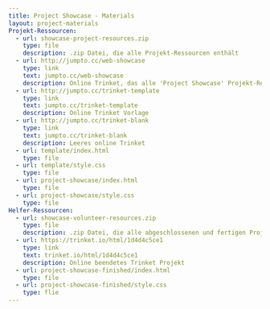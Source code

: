 ```yaml
---
title: Project Showcase - Materials
layout: project-materials
Projekt-Ressourcen:
  - url: showcase-project-resources.zip
    type: file
    description: .zip Datei, die alle Projekt-Ressourcen enthält
  - url: http://jumpto.cc/web-showcase
    type: link
    text: jumpto.cc/web-showcase
    description: Online Trinket, das alle 'Project Showcase' Projekt-Ressourcen enthält.
  - url: http://jumpto.cc/trinket-template
    type: link
    text: jumpto.cc/trinket-template
    description: Online Trinket Vorlage
  - url: http://jumpto.cc/trinket-blank
    type: link
    text: jumpto.cc/trinket-blank
    description: Leeres online Trinket
  - url: template/index.html
    type: file
  - url: template/style.css
    type: file
  - url: project-showcase/index.html
    type: file
  - url: project-showcase/style.css
    type: file
Helfer-Ressourcen:
  - url: showcase-volunteer-resources.zip
    type: file
    description: .zip Datei, die alle abgeschlossenen und fertigen Projekt-Ressourcen enthält
  - url: https://trinket.io/html/1d4d4c5ce1
    type: link
    text: trinket.io/html/1d4d4c5ce1
    description: Online beendetes Trinket Projekt
  - url: project-showcase-finished/index.html
    type: file
  - url: project-showcase-finished/style.css
    type: flie
---
```

